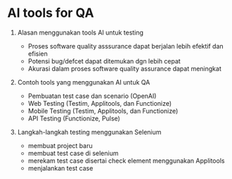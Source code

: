 # AI tools for QA
1. Alasan menggunakan tools AI untuk testing
    - Proses software quality asssurance dapat berjalan lebih efektif dan efisien
    - Potensi bug/defcet dapat ditemukan dgn lebih cepat
    - Akurasi dalam proses software quality assurance dapat meningkat

2. Contoh tools yang menggunakan AI untuk QA
    - Pembuatan test case dan scenario (OpenAI)
    - Web Testing (Testim, Applitools, dan Functionize)
    - Mobile Testing (Testim, Applitools, dan Functionize)
    - API Testing (Functionize, Pulse)

3. Langkah-langkah testing menggunakan Selenium
    - membuat project baru
    - membuat test case di selenium
    - merekam test case disertai check element menggunakan Applitools
    - menjalankan test case